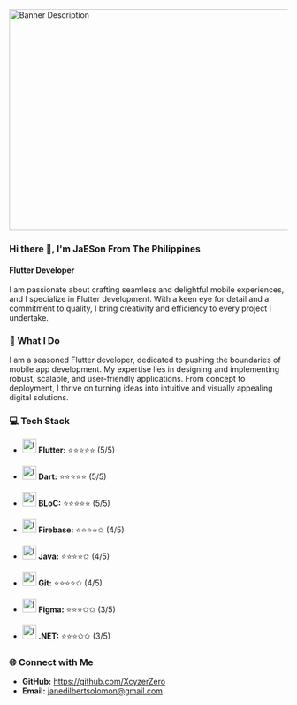 <img src="https://github.com/XcyzerZero/XcyzerZero/assets/53414581/f50a6cd3-7415-450e-9218-8f8a896c99e1" width="800" height="400" alt="Banner Description">




### Hi there 👋, I'm JaESon From The Philippines
#### Flutter Developer

I am passionate about crafting seamless and delightful mobile experiences, and I specialize in Flutter development. With a keen eye for detail and a commitment to quality, I bring creativity and efficiency to every project I undertake.

### 🚀 What I Do

I am a seasoned Flutter developer, dedicated to pushing the boundaries of mobile app development. My expertise lies in designing and implementing robust, scalable, and user-friendly applications. From concept to deployment, I thrive on turning ideas into intuitive and visually appealing digital solutions.

### 💻 Tech Stack

- <img src=https://github.com/XcyzerZero/XcyzerZero/assets/53414581/91dd217c-0ae9-4e46-be48-1aa77c9d960f width="25" height="25" alt="Image Description"> **Flutter:**    ⭐️⭐️⭐️⭐️⭐️  (5/5)
  
- <img src=https://github.com/XcyzerZero/XcyzerZero/assets/53414581/3acfbee3-d531-4c4e-833a-a9b5a7f9cb09 width="25" height="25" alt="Image Description"> **Dart:**       ⭐️⭐️⭐️⭐️⭐️  (5/5)

- <img src=https://pub.dev/packages/flutter_bloc/versions/8.1.3/gen-res/gen/logo.webp
width="25" height="25" alt="Image Description"> **BLoC:**       ⭐️⭐️⭐️⭐️⭐️  (5/5)
  
- <img src=https://github.com/XcyzerZero/XcyzerZero/assets/53414581/dbf8ffcf-a398-45a7-8a9d-daecccec0bfd
 width="25" height="25" alt="Image Description"> **Firebase:**   ⭐️⭐️⭐️⭐️✩  (4/5)
  
- <img src=https://github.com/XcyzerZero/XcyzerZero/assets/53414581/24893346-7093-40be-b670-47931d5d2379
 width="25" height="25" alt="Image Description"> **Java:**       ⭐️⭐️⭐️⭐️✩  (4/5)

- <img src=https://github.com/XcyzerZero/XcyzerZero/assets/53414581/02e9f97b-8318-4792-99f1-33e10de7ca1a
width="25" height="25" alt="Image Description"> **Git:**        ⭐️⭐️⭐️⭐️✩  (4/5)
  
- <img src=https://github.com/XcyzerZero/XcyzerZero/assets/53414581/8a2bf65d-b119-4261-8c84-a79999e26dee
width="25" height="25" alt="Image Description"> **Figma:**      ⭐️⭐️⭐️✩✩  (3/5)
  
- <img src=https://github.com/XcyzerZero/XcyzerZero/assets/53414581/b6317b2c-bfcb-471f-9574-0b6f05bfcab6
width="25" height="25" alt="Image Description"> **.NET:**       ⭐️⭐️⭐️✩✩  (3/5)
  

  


### 🌐 Connect with Me
- **GitHub:** https://github.com/XcyzerZero
- **Email:** janedilbertsolomon@gmail.com 
